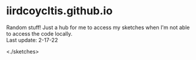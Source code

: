 # iirdcoycltis.github.io

Random stuff! Just a hub for me to access my sketches when I'm not able to access the code locally.  
Last update: 2-17-22

<./sketches>
